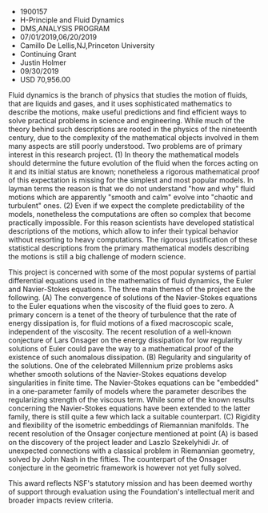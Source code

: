 
* 1900157
* H-Principle and Fluid Dynamics
* DMS,ANALYSIS PROGRAM
* 07/01/2019,06/20/2019
* Camillo De Lellis,NJ,Princeton University
* Continuing Grant
* Justin Holmer
* 09/30/2019
* USD 70,956.00

Fluid dynamics is the branch of physics that studies the motion of fluids, that
are liquids and gases, and it uses sophisticated mathematics to describe the
motions, make useful predictions and find efficient ways to solve practical
problems in science and engineering. While much of the theory behind such
descriptions are rooted in the physics of the nineteenth century, due to the
complexity of the mathematical objects involved in them many aspects are still
poorly understood. Two problems are of primary interest in this research
project. (1) In theory the mathematical models should determine the future
evolution of the fluid when the forces acting on it and its initial status are
known; nonetheless a rigorous mathematical proof of this expectation is missing
for the simplest and most popular models. In layman terms the reason is that we
do not understand "how and why" fluid motions which are apparently "smooth and
calm" evolve into "chaotic and turbulent" ones. (2) Even if we expect the
complete predictability of the models, nonetheless the computations are often so
complex that become practically impossible. For this reason scientists have
developed statistical descriptions of the motions, which allow to infer their
typical behavior without resorting to heavy computations. The rigorous
justification of these statistical descriptions from the primary mathematical
models describing the motions is still a big challenge of modern science.

This project is concerned with some of the most popular systems of partial
differential equations used in the mathematics of fluid dynamics, the Euler and
Navier-Stokes equations. The three main themes of the project are the following.
(A) The convergence of solutions of the Navier-Stokes equations to the Euler
equations when the viscosity of the fluid goes to zero. A primary concern is a
tenet of the theory of turbulence that the rate of energy dissipation is, for
fluid motions of a fixed macroscopic scale, independent of the viscosity. The
recent resolution of a well-known conjecture of Lars Onsager on the energy
dissipation for low regularity solutions of Euler could pave the way to a
mathematical proof of the existence of such anomalous dissipation. (B)
Regularity and singularity of the solutions. One of the celebrated Millennium
prize problems asks whether smooth solutions of the Navier-Stokes equations
develop singularities in finite time. The Navier-Stokes equations can be
"embedded" in a one-parameter family of models where the parameter describes the
regularizing strength of the viscous term. While some of the known results
concerning the Navier-Stokes equations have been extended to the latter family,
there is still quite a few which lack a suitable counterpart. (C) Rigidity and
flexibility of the isometric embeddings of Riemannian manifolds. The recent
resolution of the Onsager conjecture mentioned at point (A) is based on the
discovery of the project leader and Laszlo Szekelyhidi Jr. of unexpected
connections with a classical problem in Riemannian geometry, solved by John Nash
in the fifties. The counterpart of the Onsager conjecture in the geometric
framework is however not yet fully solved.

This award reflects NSF's statutory mission and has been deemed worthy of
support through evaluation using the Foundation's intellectual merit and broader
impacts review criteria.
